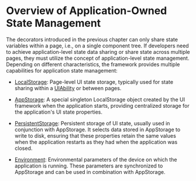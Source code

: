 # Overview of Application-Owned State Management

The decorators introduced in the previous chapter can only share state variables within a page, i.e., on a single component tree. If developers need to achieve application-level state data sharing or share state across multiple pages, they must utilize the concept of application-level state management. Depending on different characteristics, the framework provides multiple capabilities for application state management:

- [LocalStorage](./cj-localstorage.md): Page-level UI state storage, typically used for state sharing within a [UIAbility](../../application-models/cj-uiability-overview.md) or between pages.

- [AppStorage](./cj-appstorage.md): A special singleton LocalStorage object created by the UI framework when the application starts, providing centralized storage for the application's UI state properties.

- [PersistentStorage](./cj-persiststorage.md): Persistent storage of UI state, usually used in conjunction with AppStorage. It selects data stored in AppStorage to write to disk, ensuring that these properties retain the same values when the application restarts as they had when the application was closed.

- [Environment](./cj-environment.md): Environmental parameters of the device on which the application is running. These parameters are synchronized to AppStorage and can be used in combination with AppStorage.